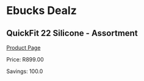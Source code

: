 
# Ebucks Dealz
## QuickFit 22 Silicone - Assortment
[Product Page](https://www.ebucks.com/web/shop/productSelected.do?prodId=664394683&catId=908607666)

Price: R899.00

Savings: 100.0


	